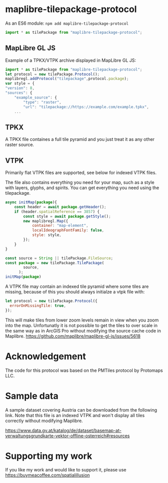 # maplibre-tilepackage-protocol

As an ES6 module: `npm add maplibre-tilepackage-protocol`

```js
import * as tilePackage from "maplibre-tilepackage-protocol";
```

## MapLibre GL JS

Example of a TPKX/VTPK archive displayed in MapLibre GL JS:

```js
import * as tilePackage from "maplibre-tilepackage-protocol";
let protocol = new tilePackage.Protocol();
maplibregl.addProtocol("tilepackage",protocol.package);
var style = {
"version": 8,
"sources": {
    "example_source": {
        "type": "raster",
        "url": "tilepackage://https://example.com/example.tpkx",
    ...
```

## TPKX

A TPKX file containes a full tile pyramid and you just treat it as any other raster source.

## VTPK

Primarily flat VTPK files are supported, see below for indexed VTPK files.

The file also contains everything you need for your map, such as a style with layers, glyphs, and spirits. You can get everything you need using the tilepackage.

```js
async initMap(package){
    const header = await package.getHeader();
    if (header.spatialReference == 3857) {
        const style = await package.getStyle();
        new maplibregl.Map({
            container: "map-element",
            localIdeographFontFamily: false,
            style: style,
        });
    }
}

const source = String || tilePackage.FileSource;
const package = new tilePackage.TilePackage(
        source,
      );
initMap(package)
```

A VTPK file may contain an indexed tile pyramid where some tiles are missing, because of this you should always initialze a vtpk file with:

```js
let protocol = new tilePackage.Protocol({
  errorOnMissingTile: true,
});
```

This will make tiles from lower zoom levels remain in view when you zoom into the map. Unfortunatly it is not possible to get the tiles to over scale in the same way as in ArcGIS Pro without modifying the source cache code in Maplibre. https://github.com/maplibre/maplibre-gl-js/issues/5618

# Acknowledgement

The code for this protocol was based on the PMTiles protocol by Protomaps LLC.

# Sample data

A sample dataset covering Austria can be downloaded from the following link. Note that this file is an indexed VTPK and won't display all tiles correctly without modifying Maplibre.

https://www.data.gv.at/katalog/de/dataset/basemap-at-verwaltungsgrundkarte-vektor-offline-osterreich#resources

# Supporting my work

If you like my work and would like to support it, please use https://buymeacoffee.com/spatialillusion
